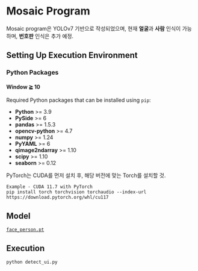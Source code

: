 # Mosaic Program
Mosaic program은 YOLOv7 기반으로 작성되었으며, 현재 **얼굴**과 **사람** 인식이 가능하며, **번호판** 인식은 추가 예정.





## Setting Up Execution Environment

### Python Packages

#### Window ≧ 10

Required Python packages that can be installed using `pip`:

- **Python** >= 3.9
- **PySide** >= 6
- **pandas** >= 1.5.3
- **opencv-python** >= 4.7
- **numpy** >= 1.24
- **PyYAML** >= 6
- **qimage2ndarray** >= 1.10
- **scipy** >= 1.10
- **seaborn** >= 0.12

PyTorch는 CUDA를 먼저 설치 후, 해당 버전에 맞는 Torch를 설치할 것.

```
Example - CUDA 11.7 with PyTorch
pip install torch torchvision torchaudio --index-url https://download.pytorch.org/whl/cu117
```



## Model

[`face_person.pt`](https://github.com/Oh-JongJin/mosaic_program/releases/download/model/face_person.pt)



## Execution

```
python detect_ui.py
```

